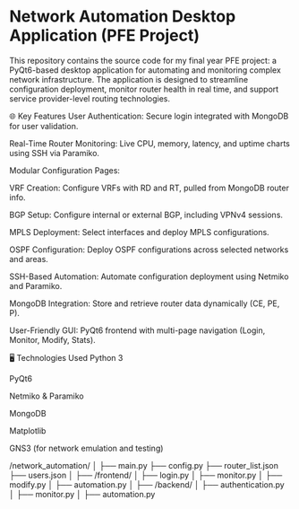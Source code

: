# Network Automation Desktop Application (PFE Project)
This repository contains the source code for my final year PFE project: a PyQt6-based desktop application for automating and monitoring complex network infrastructure. The application is designed to streamline configuration deployment, monitor router health in real time, and support service provider-level routing technologies.

🌐 Key Features
User Authentication: Secure login integrated with MongoDB for user validation.

Real-Time Router Monitoring: Live CPU, memory, latency, and uptime charts using SSH via Paramiko.

Modular Configuration Pages:

VRF Creation: Configure VRFs with RD and RT, pulled from MongoDB router info.

BGP Setup: Configure internal or external BGP, including VPNv4 sessions.

MPLS Deployment: Select interfaces and deploy MPLS configurations.

OSPF Configuration: Deploy OSPF configurations across selected networks and areas.

SSH-Based Automation: Automate configuration deployment using Netmiko and Paramiko.

MongoDB Integration: Store and retrieve router data dynamically (CE, PE, P).

User-Friendly GUI: PyQt6 frontend with multi-page navigation (Login, Monitor, Modify, Stats).

🖥️ Technologies Used
Python 3

PyQt6

Netmiko & Paramiko

MongoDB

Matplotlib

GNS3 (for network emulation and testing)


/network_automation/
│
├── main.py
├── config.py
├── router_list.json
├── users.json
│
├── /frontend/
│   ├── login.py
│   ├── monitor.py
│   ├── modify.py
│   ├── automation.py
│
├── /backend/
│   ├── authentication.py
│   ├── monitor.py
│   ├── automation.py
